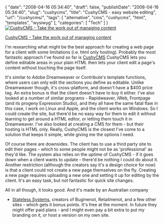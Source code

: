 {
    "date": "2008-04-16 05:34:40",
    "draft": false,
    "publishDate": "2008-04-16 05:34:40",
    "slug": "cushycms",
    "title": "CushyCMS - easy website editing",
    "url": "\/cushycms\/",
    "tags": [
        "alternative",
        "cms",
        "cushycms",
        "html",
        "templates",
        "wysiwyg"
    ],
    "categories": [
        "Tech"
    ]
}[![CushyCMS - Take the work out of managing
content](https://turbo.geekorium.com.au/images/6t9_bor_rou_sha.jpg "CushyCMS - Take the work out of managing content")](http://www.cushycms.com/)

[CushyCMS - Take the work out of managing
content](http://www.cushycms.com/%3C/figcaption%3E)

I'm researching what might be the best approach for creating a web page
for a client with some limitations (i.e. html only hosting). Probably
the most fantastic approach I've found so far is
[CushyCMS](http://www.cushycms.com/) CushyCMS lets you define editable
areas in your plain HTML then lets your client edit a page's content
without touching the page itself.

It's similar to Adobe Dreamweaver or Contribute's template functions,
where users can only edit the sections you define as editable. Unlike
Dreamweaver though, it's cross-platform, and doesn't have a \$400 price
tag. An extra bonus is that the client doesn't have to buy it either.
I've also looked at a number of similar programs - Rapidweaver, iWeb,
Frontpage (and its progeny Expression Studio), and they all have the
same fatal flaw in this case, I work on Linux and Apple, and the client
works on Windows. So I could create the site, but there'd be no easy way
for them to edit it without learning to get around a HTML editor, or
letting them touch it in Dreamweaver. I've also looked at creating a CMS
for them - but their hosting is HTML only. Really, CushyCMS is the
closest I've come to a solution that keeps it simple, while giving me
the options I need.

Of course there are downsides. The client has to use a third party site
to edit their pages - which to some people might not be as
'professional' as they'd like. The system also relies on the uptime of
CushyCMS - if it goes down when a client wants to update - there'd be
nothing I could do about it. Another restriction (although the creators
say it's a design choice for now) is that a client could not create a
new page themselves on the fly. Creating a new page requires uploading a
new one and setting it up for editing by the client. It's an easy task,
but not fantastic for quick site changes.

All in all though, it looks good. And it's made by an Australian company
- [Stateless Systems](http://www.statelesssystems.com/), creators of
Bugmenot, Retailmenot, and a few other sites - which gets it bonus
points. It's free at the moment. In future they might offer paid plans -
and I might even pay a bit extra to put my branding on it, or host a
version on my own site.